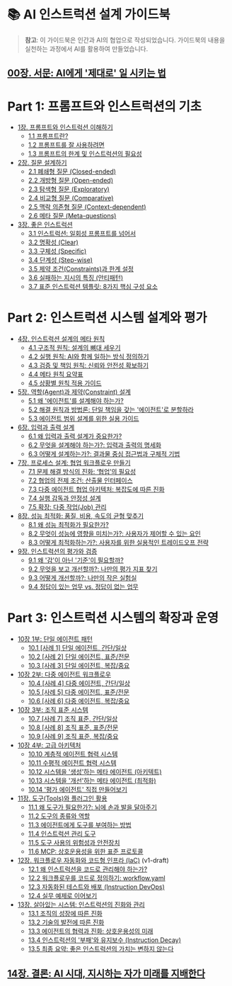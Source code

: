 # 📚 AI 인스트럭션 설계 가이드북

> **참고**: 이 가이드북은 인간과 AI의 협업으로 작성되었습니다. 가이드북의 내용을 실천하는 과정에서 AI를 활용하여 만들었습니다.

## [00장. 서문: AI에게 '제대로' 일 시키는 법](00-preface.md)

# Part 1: 프롬프트와 인스트럭션의 기초
* [1장. 프롬프트와 인스트럭션 이해하기](01-introduction.md)
  * [1.1 프롬프트란?](01-introduction.md#11-프롬프트란)
  * [1.2 프롬프트를 잘 사용하려면](01-introduction.md#12-프롬프트를-잘-사용하려면)
  * [1.3 프롬프트의 한계 및 인스트럭션의 필요성](01-introduction.md#13-프롬프트의-한계-및-인스트럭션의-필요성)
* [2장. 질문 설계하기](02-questions.md)
  * [2.1 폐쇄형 질문 (Closed-ended)](02-questions.md#21-폐쇄형-질문-closed-ended)
  * [2.2 개방형 질문 (Open-ended)](02-questions.md#22-개방형-질문-open-ended)
  * [2.3 탐색형 질문 (Exploratory)](02-questions.md#23-탐색형-질문-exploratory)
  * [2.4 비교형 질문 (Comparative)](02-questions.md#24-비교형-질문-comparative)
  * [2.5 맥락 의존형 질문 (Context-dependent)](02-questions.md#25-맥락-의존형-질문-context-dependent)
  * [2.6 메타 질문 (Meta-questions)](02-questions.md#26-메타-질문-meta-questions)
* [3장. 좋은 인스트럭션](03-good-instructions.md)
  * [3.1 인스트럭션: 일회성 프롬프트를 넘어서](03-good-instructions.md#31-인스트럭션-일회성-프롬프트를-넘어서)
  * [3.2 명확성 (Clear)](03-good-instructions.md#32-명확성-clear)
  * [3.3 구체성 (Specific)](03-good-instructions.md#33-구체성-specific)
  * [3.4 단계성 (Step-wise)](03-good-instructions.md#34-단계성-step-wise)
  * [3.5 제약 조건(Constraints)과 한계 설정](03-good-instructions.md#35-제약-조건constraints과-한계-설정)
  * [3.6 실패하는 지시의 특징 (안티패턴)](03-good-instructions.md#36-실패하는-지시의-특징-안티패턴)
  * [3.7 표준 인스트럭션 템플릿: 8가지 핵심 구성 요소](03-good-instructions.md#37-표준-인스트럭션-템플릿-8가지-핵심-구성-요소)

# Part 2: 인스트럭션 시스템 설계와 평가
* [4장. 인스트럭션 설계의 메타 원칙](04-meta-principles.md)
  * [4.1 구조적 원칙: 설계의 뼈대 세우기](04-meta-principles.md#41-구조적-원칙-설계의-뼈대-세우기)
  * [4.2 실행 원칙: AI와 함께 일하는 방식 정의하기](04-meta-principles.md#42-실행-원칙-ai와-함께-일하는-방식-정의하기)
  * [4.3 검증 및 책임 원칙: 신뢰와 안전성 확보하기](04-meta-principles.md#43-검증-및-책임-원칙-신뢰와-안전성-확보하기)
  * [4.4 메타 원칙 요약표](04-meta-principles.md#44-메타-원칙-요약표)
  * [4.5 상황별 원칙 적용 가이드](04-meta-principles.md#45-상황별-원칙-적용-가이드)
* [5장. 역할(Agent)과 제약(Constraint) 설계](05-agent-constraints.md)
  * [5.1 왜 '에이전트'를 설계해야 하는가?](05-agent-constraints.md#51-왜-에이전트를-설계해야-하는가)
  * [5.2 해결 원칙과 방법론: 단일 책임을 갖는 '에이전트'로 분할하라](05-agent-constraints.md#52-해결-원칙과-방법론-단일-책임을-갖는-에이전트로-분할하라)
  * [5.3 에이전트 범위 설계를 위한 실용 가이드](05-agent-constraints.md#53-에이전트-범위-설계를-위한-실용-가이드)
* [6장. 입력과 출력 설계](06-io-design.md)
  * [6.1 왜 입력과 출력 설계가 중요한가?](06-io-design.md#61-왜-입력과-출력-설계가-중요한가)
  * [6.2 무엇을 설계해야 하는가?: 입력과 출력의 명세화](06-io-design.md#62-무엇을-설계해야-하는가-입력과-출력의-명세화)
  * [6.3 어떻게 설계하는가?: 결과물 중심 접근법과 구체적 기법](06-io-design.md#63-어떻게-설계하는가-결과물-중심-접근법과-구체적-기법)
* [7장. 프로세스 설계: 협업 워크플로우 만들기](07-process-workflow.md)
  * [7.1 문제 해결 방식의 진화: ‘협업’의 필요성](07-process-workflow.md#71-문제-해결-방식의-진화-협업의-필요성)
  * [7.2 협업의 전제 조건: 산출물 인터페이스](07-process-workflow.md#72-협업의-전제-조건-산출물-인터페이스)
  * [7.3 다중 에이전트 협업 아키텍처: 복잡도에 따른 진화](07-process-workflow.md#73-다중-에이전트-협업-아키텍처-복잡도에-따른-진화)
  * [7.4 실행 감독과 안정성 설계](07-process-workflow.md#74-실행-감독과-안정성-설계)
  * [7.5 확장: 다중 작업(Job) 관리](07-process-workflow.md#75-확장-다중-작업job-관리)
* [8장. 성능 최적화: 품질, 비용, 속도의 균형 맞추기](08-performance.md)
  * [8.1 왜 성능 최적화가 필요한가?](08-performance.md#81-왜-성능-최적화가-필요한가)
  * [8.2 무엇이 성능에 영향을 미치는가?: 사용자가 제어할 수 있는 요인](08-performance.md#82-무엇이-성능에-영향을-미치는가-사용자가-제어할-수-있는-요인)
  * [8.3 어떻게 최적화하는가?: 사용자를 위한 실용적인 트레이드오프 전략](08-performance.md#83-어떻게-최적화하는가-사용자를-위한-실용적인-트레이드오프-전략)
* [9장. 인스트럭션의 평가와 검증](09-productivity.md)
  * [9.1 왜 '감'이 아닌 '기준'이 필요할까?](09-productivity.md#91-왜-감이-아닌-기준이-필요할까)
  * [9.2 무엇을 보고 개선할까?: 나만의 평가 지표 찾기](09-productivity.md#92-무엇을-보고-개선할까-나만의-평가-지표-찾기)
  * [9.3 어떻게 개선할까?: 나만의 작은 실험실](09-productivity.md#93-어떻게-개선할까-나만의-작은-실험실)
  * [9.4 정답이 있는 업무 vs. 정답이 없는 업무](09-productivity.md#94-정답이-있는-업무-vs-정답이-없는-업무)

# Part 3: 인스트럭션 시스템의 확장과 운영
* [10장 1부: 단일 에이전트 패턴](10-1-single-agent-patterns.md)
  * [10.1 [사례 1] 단일 에이전트, 간단/일상](10-1-single-agent-patterns.md#101-사례-1-단일-에이전트-간단일상)
  * [10.2 [사례 2] 단일 에이전트, 표준/전문](10-1-single-agent-patterns.md#102-사례-2-단일-에이전트-표준전문)
  * [10.3 [사례 3] 단일 에이전트, 복잡/중요](10-1-single-agent-patterns.md#103-사례-3-단일-에이전트-복잡중요)
* [10장 2부: 다중 에이전트 워크플로우](10-2-multi-agent-workflows.md)
  * [10.4 [사례 4] 다중 에이전트, 간단/일상](10-2-multi-agent-workflows.md#104-사례-4-다중-에이전트-간단일상)
  * [10.5 [사례 5] 다중 에이전트, 표준/전문](10-2-multi-agent-workflows.md#105-사례-5-다중-에이전트-표준전문)
  * [10.6 [사례 6] 다중 에이전트, 복잡/중요](10-2-multi-agent-workflows.md#106-사례-6-다중-에이전트-복잡중요)
* [10장 3부: 조직 표준 시스템](10-3-organizational-standards.md)
  * [10.7 [사례 7] 조직 표준, 간단/일상](10-3-organizational-standards.md#107-사례-7-조직-표준-간단일상)
  * [10.8 [사례 8] 조직 표준, 표준/전문](10-3-organizational-standards.md#108-사례-8-조직-표준-표준전문)
  * [10.9 [사례 9] 조직 표준, 복잡/중요](10-3-organizational-standards.md#109-사례-9-조직-표준-복잡중요)
* [10장 4부: 고급 아키텍처](10-4-advanced-architectures.md)
  * [10.10 계층적 에이전트 협력 시스템](10-4-advanced-architectures.md#1010-계층적-에이전트-협력-시스템)
  * [10.11 수평적 에이전트 협력 시스템](10-4-advanced-architectures.md#1011-수평적-에이전트-협력-시스템)
  * [10.12 시스템을 '생성'하는 메타 에이전트 (아키텍트)](10-4-advanced-architectures.md#1012-시스템을-생성하는-메타-에이전트-아키텍트)
  * [10.13 시스템을 '개선'하는 메타 에이전트 (최적화)](10-4-advanced-architectures.md#1013-시스템을-개선하는-메타-에이전트-최적화)
  * [10.14 '평가 에이전트' 직접 만들어보기](10-4-advanced-architectures.md#1014-평가-에이전트-직접-만들어보기)
* [11장. 도구(Tools)와 플러그인 활용](11-tools.md)
  * [11.1 왜 도구가 필요한가?: 뇌에 손과 발을 달아주기](11-tools.md#111-왜-도구가-필요한가-뇌에-손과-발을-달아주기)
  * [11.2 도구의 종류와 역할](11-tools.md#112-도구의-종류와-역할)
  * [11.3 에이전트에게 도구를 부여하는 방법](11-tools.md#113-에이전트에게-도구를-부여하는-방법)
  * [11.4 인스트럭션 관리 도구](11-tools.md#114-인스트럭션-관리-도구)
  * [11.5 도구 사용의 위험성과 안전장치](11-tools.md#115-도구-사용의-위험성과-안전장치)
  * [11.6 MCP: 상호운용성을 위한 표준 프로토콜](11-tools.md#116-mcp-상호운용성을-위한-표준-프로토콜)
* [12장. 워크플로우 자동화와 코드형 인프라 (IaC)](12-workflow-as-code.md) (v1-draft)
  * [12.1 왜 인스트럭션을 코드로 관리해야 하는가?](12-workflow-as-code.md#121-왜-인스트럭션을-코드로-관리해야-하는가)
  * [12.2 워크플로우를 코드로 정의하기: workflow.yaml](12-workflow-as-code.md#122-워크플로우를-코드로-정의하기-workflowyaml)
  * [12.3 자동화된 테스트와 배포 (Instruction DevOps)](12-workflow-as-code.md#123-자동화된-테스트와-배포-instruction-devops)
  * [12.4 실무 예제로 이어보기](12-workflow-as-code.md#124-실무-예제로-이어보기)
* [13장. 살아있는 시스템: 인스트럭션의 진화와 관리](13-evolution.md)
  * [13.1 조직의 성장에 따른 진화](13-evolution.md#131-조직의-성장에-따른-진화)
  * [13.2 기술의 발전에 따른 진화](13-evolution.md#132-기술의-발전에-따른-진화)
  * [13.3 에이전트의 협력과 진화: 상호운용성의 미래](13-evolution.md#133-에이전트의-협력과-진화-상호운용성의-미래)
  * [13.4 인스트럭션의 '부패'와 유지보수 (Instruction Decay)](13-evolution.md#134-인스트럭션의-부패와-유지보수-instruction-decay)
  * [13.5 최종 요약: 좋은 인스트럭션의 가치는 변하지 않는다](13-evolution.md#135-최종-요약-좋은-인스트럭션의-가치는-변하지-않는다)

## [14장. 결론: AI 시대, 지시하는 자가 미래를 지배한다](14-conclusion.md)